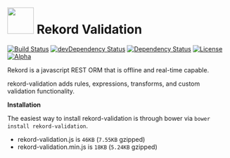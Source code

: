 # <img src="https://raw.githubusercontent.com/Rekord/rekord/master/images/rekord-color.png" width="60"> Rekord Validation

[![Build Status](https://travis-ci.org/Rekord/rekord-validation.svg?branch=master)](https://travis-ci.org/Rekord/rekord-validation)
[![devDependency Status](https://david-dm.org/Rekord/rekord-validation/dev-status.svg)](https://david-dm.org/Rekord/rekord-validation#info=devDependencies)
[![Dependency Status](https://david-dm.org/Rekord/rekord-validation.svg)](https://david-dm.org/Rekord/rekord-validation)
[![License](https://img.shields.io/badge/license-MIT-blue.svg)](https://github.com/Rekord/rekord-validation/blob/master/LICENSE)
[![Alpha](https://img.shields.io/badge/State-Alpha-orange.svg)]()

Rekord is a javascript REST ORM that is offline and real-time capable.

rekord-validation adds rules, expressions, transforms, and custom validation functionality.

**Installation**

The easiest way to install rekord-validation is through bower via `bower install rekord-validation`.

- rekord-validation.js is `46KB` (`7.55KB` gzipped)
- rekord-validation.min.js is `18KB` (`5.24KB` gzipped)
